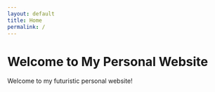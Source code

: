 ```yaml
---
layout: default
title: Home
permalink: /
---
```

# Welcome to My Personal Website

Welcome to my futuristic personal website!
